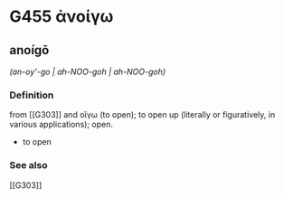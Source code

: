 # G455 ἀνοίγω

## anoígō

_(an-oy'-go | ah-NOO-goh | ah-NOO-goh)_

### Definition

from [[G303]] and οἴγω (to open); to open up (literally or figuratively, in various applications); open.

- to open

### See also

[[G303]]

